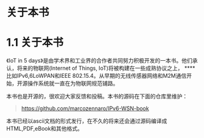 # 关于本书

# 1.1 关于本书

  《IoT in 5 days》是由学术界和工业界的合作者共同努力积极开发的一本书。他们承认，将来的物联网(Internet of Things, IoT)将被构建在一些成熟协议之上，
  ****比如IPv6,6LoWPAN和IEEE 802.15.4。从早期的无线传感器网络和M2M通信开始，开源操作系统就一直在为物联网规范铺路。

本书也是开源的，很欢迎大家反馈和投稿。本书的源码在下面的仓库里维护：

> https://github.com/marcozennaro/IPv6-WSN-book

本书已经以ascii文档的形式发行，在不久的将来还会通过源码编译成HTML,PDF,eBook和其他格式。